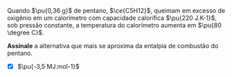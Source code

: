 Quando $\pu{0,36 g}$ de pentano, $\ce{C5H12}$, queimam em excesso de oxigênio em um calorímetro com capacidade calorífica $\pu{220 J.K-1}$, sob pressão constante, a temperatura do calorímetro aumenta em $\pu{80 \degree C}$.

**Assinale** a alternativa que mais se aproxima da entalpia de combustão do pentano.

- [x] $\pu{-3,5 MJ.mol-1}$
